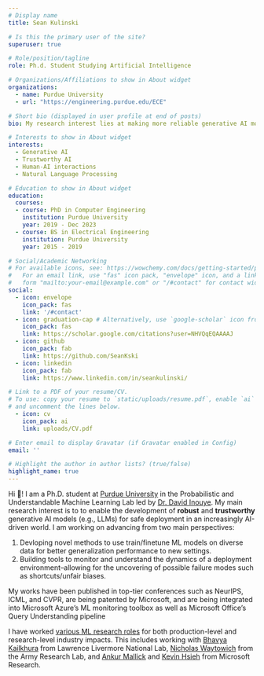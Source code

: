 ```yaml
---
# Display name
title: Sean Kulinski

# Is this the primary user of the site?
superuser: true

# Role/position/tagline
role: Ph.d. Student Studying Artificial Intelligence

# Organizations/Affiliations to show in About widget
organizations:
  - name: Purdue University
  - url: "https://engineering.purdue.edu/ECE"

# Short bio (displayed in user profile at end of posts)
bio: My research interest lies at making more reliable generative AI models. Namely, this means the problems I tend to work with are robust ML, ML failure mitigation, and generalization, and all that comes with it.

# Interests to show in About widget
interests:
  - Generative AI
  - Trustworthy AI
  - Human-AI interactions
  - Natural Language Processing

# Education to show in About widget
education:
  courses:
  - course: PhD in Computer Engineering
    institution: Purdue University
    year: 2019 - Dec 2023
  - course: BS in Electrical Engineering
    institution: Purdue University
    year: 2015 - 2019

# Social/Academic Networking
# For available icons, see: https://wowchemy.com/docs/getting-started/page-builder/#icons
#   For an email link, use "fas" icon pack, "envelope" icon, and a link in the
#   form "mailto:your-email@example.com" or "/#contact" for contact widget.
social:
  - icon: envelope
    icon_pack: fas
    link: '/#contact'
  - icon: graduation-cap # Alternatively, use `google-scholar` icon from `ai` icon pack
    icon_pack: fas
    link: https://scholar.google.com/citations?user=NHVQqEQAAAAJ
  - icon: github
    icon_pack: fab
    link: https://github.com/SeanKski
  - icon: linkedin
    icon_pack: fab
    link: https://www.linkedin.com/in/seankulinski/

# Link to a PDF of your resume/CV.
# To use: copy your resume to `static/uploads/resume.pdf`, enable `ai` icons in `params.toml`,
# and uncomment the lines below.
  - icon: cv
    icon_pack: ai
    link: uploads/CV.pdf

# Enter email to display Gravatar (if Gravatar enabled in Config)
email: ''

# Highlight the author in author lists? (true/false)
highlight_name: true
---
```


Hi :wave:! I am a Ph.D. student at [Purdue University](https://engineering.purdue.edu/ECE) in the Probabilistic and Understandable Machine Learning Lab led by [Dr. David Inouye](https://www.davidinouye.com).
My main research interest is to to enable the development of **robust** and **trustworthy** generative AI models (e.g., LLMs) for safe deployment in an increasingly AI-driven world.
I am working on advancing from two main perspectives:
 1) Devloping novel methods to use train/finetune ML models on diverse data for better generalization performance to new settings.
 2) Building tools to monitor and understand the dynamics of a deployment environment–allowing for the uncovering of possible failure modes such as shortcuts/unfair biases.

My works have been published in top-tier conferences such as NeurIPS, ICML, and CVPR, are being patented by Microsoft, and are being integrated into Microsoft Azure’s ML monitoring toolbox as well as Microsoft Office’s Query Understanding pipeline

I have worked [various ML research roles](#experience) for both production-level and research-level industry impacts.
This includes working with [Bhavya Kailkhura](https://scholar.google.com/citations?user=SQpJmOgAAAAJ&hl=en) from Lawrence Livermore National Lab, [Nicholas Waytowich](https://scholar.google.com/citations?user=leelUAgAAAAJ&hl=en) from the Army Research Lab, and [Ankur Mallick](https://scholar.google.co.in/citations?user=6SYGK8cAAAAJ&hl=en) and [Kevin Hsieh](https://scholar.google.com/citations?user=e7rXLKAAAAAJ&hl=en) from Microsoft Research.

<!-- I also co-run a tutorial-style [Machine Learning reading group at Purdue](https://engineering.purdue.edu/ChanGroup/MLreading.html) which covers various ML topics such as Multi-Modal Learning and Large Language Modeling.
In addition to my research, some things I enjoy (in no particular order) are:
 hiking/backpacking 🥾, mountain biking 🚵, spending time with friends and family 🗣️, having spirited debates on frivolous topics 💭, and figuring out how things work 🛠️.
If you are interested in any of my work or just want to have a chat, please reach out via my email at the bottom of this page!  -->

